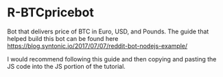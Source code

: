# R-BTCpricebot
Bot that delivers price of BTC in Euro, USD, and Pounds.
The guide that helped build this bot can be found here https://blog.syntonic.io/2017/07/07/reddit-bot-nodejs-example/


I would recommend following this guide and then copying and pasting the JS code into the JS portion of the tutorial. 
